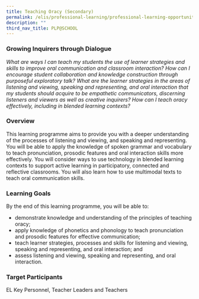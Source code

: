 ```yaml
---
title: Teaching Oracy (Secondary)
permalink: /elis/professional-learning/professional-learning-opportunities/secondary/teaching-oracy/
description: ""
third_nav_title: PLP@SCHOOL
---
```

### Growing Inquirers through Dialogue

<em>What are ways I can teach my students the use of learner strategies and skills to improve oral communication and classroom interaction? How can I encourage student collaboration and knowledge construction through purposeful exploratory talk? What are the learner strategies in the areas of listening and viewing, speaking and representing, and oral interaction that my students should acquire to be empathetic communicators, discerning listeners and viewers as well as creative inquirers? How can I teach oracy effectively, including in blended learning contexts?</em>

### Overview

This learning programme aims to provide you with a deeper understanding of the processes of listening and viewing, and speaking and representing. You will be able to apply the knowledge of spoken grammar and vocabulary to teach pronunciation, prosodic features and oral interaction skills more effectively. You will consider ways to use technology in blended learning contexts to support active learning in participatory, connected and reflective classrooms. You will also learn how to use multimodal texts to teach oral communication skills.

### Learning Goals
By the end of this learning programme, you will be able to:

*   demonstrate knowledge and understanding of the principles of teaching oracy;
*   apply knowledge of phonetics and phonology to teach pronunciation and prosodic features for effective communication;
*   teach learner strategies, processes and skills for listening and viewing, speaking and representing, and oral interaction; and
*   assess listening and viewing, speaking and representing, and oral interaction.

### Target Participants

EL Key Personnel, Teacher Leaders and Teachers